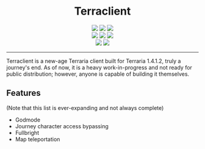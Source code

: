 <h1 align="center">
Terraclient
</h1>
<p align="center">
  <img src="https://forthebadge.com/images/badges/made-with-c-sharp.svg"> <img src="https://forthebadge.com/images/badges/0-percent-optimized.svg"> <img src="https://forthebadge.com/images/badges/contains-tasty-spaghetti-code.svg"><br>
  <img src="https://forthebadge.com/images/badges/open-source.svg"> <img src="https://forthebadge.com/images/badges/uses-git.svg"> <img src="https://forthebadge.com/images/badges/powered-by-black-magic.svg"><br>
  <img src="https://forthebadge.com/images/badges/reading-6th-grade-level.svg"> <img src="https://forthebadge.com/images/badges/built-by-neckbeards.svg">
</p>

----

Terraclient is a new-age Terraria client built for Terraria 1.4.1.2, truly a journey's end. As of now, it is a heavy work-in-progress and not ready for public distribution; however, anyone is capable of building it themselves.

## Features

(Note that this list is ever-expanding and not always complete)
- Godmode
- Journey character access bypassing
- Fullbright
- Map teleportation

